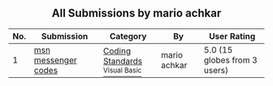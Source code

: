 ﻿<div align="center">

## All Submissions by mario achkar

</div>

No.  | Submission | Category | By   | User Rating
---- | ---------- | -------- | ---- | -----------
1 | [msn messenger codes<br />](https://github.com/Planet-Source-Code/mario-achkar-msn-messenger-codes__1-41509) | [Coding Standards<br /><sup>Visual Basic</sup>](../ByCategory/coding-standards__1-43.md) | mario achkar | 5.0 (15 globes from 3 users)
